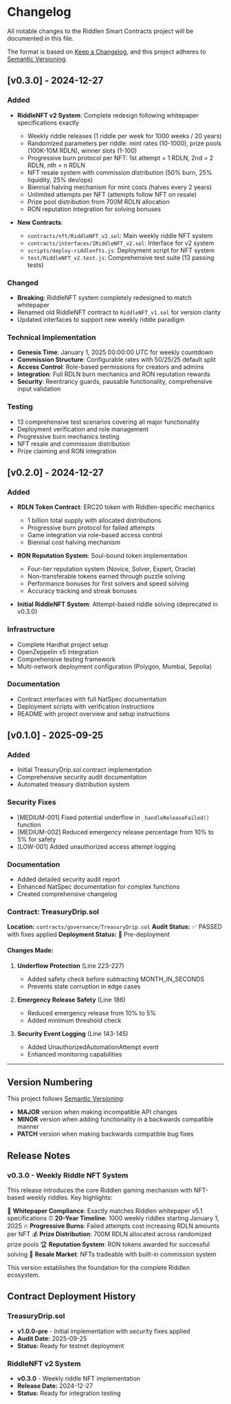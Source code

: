 # Changelog

All notable changes to the Riddlen Smart Contracts project will be documented in this file.

The format is based on [Keep a Changelog](https://keepachangelog.com/en/1.0.0/),
and this project adheres to [Semantic Versioning](https://semver.org/spec/v2.0.0.html).

## [v0.3.0] - 2024-12-27

### Added
- **RiddleNFT v2 System**: Complete redesign following whitepaper specifications exactly
  - Weekly riddle releases (1 riddle per week for 1000 weeks / 20 years)
  - Randomized parameters per riddle: mint rates (10-1000), prize pools (100K-10M RDLN), winner slots (1-100)
  - Progressive burn protocol per NFT: 1st attempt = 1 RDLN, 2nd = 2 RDLN, nth = n RDLN
  - NFT resale system with commission distribution (50% burn, 25% liquidity, 25% dev/ops)
  - Biennial halving mechanism for mint costs (halves every 2 years)
  - Unlimited attempts per NFT (attempts follow NFT on resale)
  - Prize pool distribution from 700M RDLN allocation
  - RON reputation integration for solving bonuses

- **New Contracts**:
  - `contracts/nft/RiddleNFT_v2.sol`: Main weekly riddle NFT system
  - `contracts/interfaces/IRiddleNFT_v2.sol`: Interface for v2 system
  - `scripts/deploy-riddlenfts.js`: Deployment script for NFT system
  - `test/RiddleNFT_v2.test.js`: Comprehensive test suite (13 passing tests)

### Changed
- **Breaking**: RiddleNFT system completely redesigned to match whitepaper
- Renamed old RiddleNFT contract to `RiddleNFT_v1.sol` for version clarity
- Updated interfaces to support new weekly riddle paradigm

### Technical Implementation
- **Genesis Time**: January 1, 2025 00:00:00 UTC for weekly countdown
- **Commission Structure**: Configurable rates with 50/25/25 default split
- **Access Control**: Role-based permissions for creators and admins
- **Integration**: Full RDLN burn mechanics and RON reputation rewards
- **Security**: Reentrancy guards, pausable functionality, comprehensive input validation

### Testing
- 13 comprehensive test scenarios covering all major functionality
- Deployment verification and role management
- Progressive burn mechanics testing
- NFT resale and commission distribution
- Prize claiming and RON integration

## [v0.2.0] - 2024-12-27

### Added
- **RDLN Token Contract**: ERC20 token with Riddlen-specific mechanics
  - 1 billion total supply with allocated distributions
  - Progressive burn protocol for failed attempts
  - Game integration via role-based access control
  - Biennial cost halving mechanism

- **RON Reputation System**: Soul-bound token implementation
  - Four-tier reputation system (Novice, Solver, Expert, Oracle)
  - Non-transferable tokens earned through puzzle solving
  - Performance bonuses for first solvers and speed solving
  - Accuracy tracking and streak bonuses

- **Initial RiddleNFT System**: Attempt-based riddle solving (deprecated in v0.3.0)

### Infrastructure
- Complete Hardhat project setup
- OpenZeppelin v5 integration
- Comprehensive testing framework
- Multi-network deployment configuration (Polygon, Mumbai, Sepolia)

### Documentation
- Contract interfaces with full NatSpec documentation
- Deployment scripts with verification instructions
- README with project overview and setup instructions

## [v0.1.0] - 2025-09-25

### Added
- Initial TreasuryDrip.sol contract implementation
- Comprehensive security audit documentation
- Automated treasury distribution system

### Security Fixes
- [MEDIUM-001] Fixed potential underflow in `_handleReleaseFailed()` function
- [MEDIUM-002] Reduced emergency release percentage from 10% to 5% for safety
- [LOW-001] Added unauthorized access attempt logging

### Documentation
- Added detailed security audit report
- Enhanced NatSpec documentation for complex functions
- Created comprehensive changelog

### Contract: TreasuryDrip.sol
**Location:** `contracts/governance/TreasuryDrip.sol`
**Audit Status:** ✅ PASSED with fixes applied
**Deployment Status:** 🚧 Pre-deployment

#### Changes Made:
1. **Underflow Protection** (Line 223-227)
   - Added safety check before subtracting MONTH_IN_SECONDS
   - Prevents state corruption in edge cases

2. **Emergency Release Safety** (Line 186)
   - Reduced emergency release from 10% to 5%
   - Added minimum threshold check

3. **Security Event Logging** (Line 143-145)
   - Added UnauthorizedAutomationAttempt event
   - Enhanced monitoring capabilities

---

## Version Numbering

This project follows [Semantic Versioning](https://semver.org/):
- **MAJOR** version when making incompatible API changes
- **MINOR** version when adding functionality in a backwards compatible manner
- **PATCH** version when making backwards compatible bug fixes

## Release Notes

### v0.3.0 - Weekly Riddle NFT System
This release introduces the core Riddlen gaming mechanism with NFT-based weekly riddles. Key highlights:

🎯 **Whitepaper Compliance**: Exactly matches Riddlen whitepaper v5.1 specifications
⏰ **20-Year Timeline**: 1000 weekly riddles starting January 1, 2025
🔥 **Progressive Burns**: Failed attempts cost increasing RDLN amounts per NFT
💰 **Prize Distribution**: 700M RDLN allocated across randomized prize pools
🏆 **Reputation System**: RON tokens awarded for successful solving
🔄 **Resale Market**: NFTs tradeable with built-in commission system

This version establishes the foundation for the complete Riddlen ecosystem.

## Contract Deployment History

### TreasuryDrip.sol
- **v1.0.0-pre** - Initial implementation with security fixes applied
- **Audit Date:** 2025-09-25
- **Status:** Ready for testnet deployment

### RiddleNFT v2 System
- **v0.3.0** - Weekly riddle NFT implementation
- **Release Date:** 2024-12-27
- **Status:** Ready for integration testing